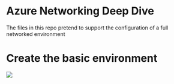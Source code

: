 # Azure Networking Deep Dive

The files in this repo pretend to support the configuration of a full networked environment

# Create the basic environment

<a href="https://portal.azure.com/#create/Microsoft.Template/uri/https%3A%2F%2Fraw.githubusercontent.com%2FSeryioGonzalez%2Fazure-networking%2Fmaster%2Fazuredeploy.json" target="_blank">
    <img src="http://azuredeploy.net/deploybutton.png"/>
</a>
